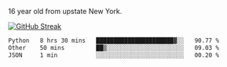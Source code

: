 16 year old from upstate New York. 

[![GitHub Streak](https://github-readme-streak-stats.herokuapp.com?user=airD173&theme=onedark&hide_border=true)](https://git.io/streak-stats)

<!--START_SECTION:waka-->

```txt
Python   8 hrs 30 mins   ██████████████████████▓░░   90.77 %
Other    50 mins         ██▒░░░░░░░░░░░░░░░░░░░░░░   09.03 %
JSON     1 min           ░░░░░░░░░░░░░░░░░░░░░░░░░   00.20 %
```

<!--END_SECTION:waka-->
